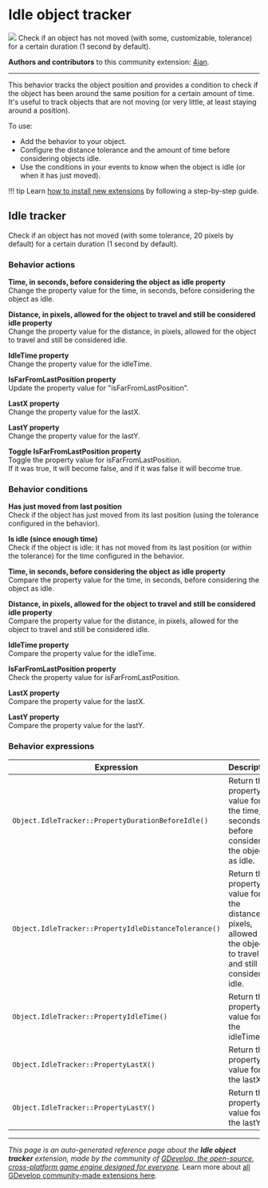 # Idle object tracker

<img src="https://resources.gdevelop-app.com/assets/Icons/Line Hero Pack/Master/SVG/Movies and Entertainment/Movies and Entertainment_cinema_oscar_movies_award.svg" class="extension-icon"></img>
Check if an object has not moved (with some, customizable, tolerance) for a certain duration (1 second by default).

**Authors and contributors** to this community extension: [4ian](https://gd.games/4ian).

---

This behavior tracks the object position and provides a condition to check if the object has been around the same position for a certain amount of time. It's useful to track objects that are not moving (or very little, at least staying around a position).

To use:

* Add the behavior to your object.
* Configure the distance tolerance and the amount of time before considering objects idle.
* Use the conditions in your events to know when the object is idle (or when it has just moved).

!!! tip
    Learn [how to install new extensions](/gdevelop5/extensions/search) by following a step-by-step guide.



## Idle tracker 

Check if an object has not moved (with some tolerance, 20 pixels by default) for a certain duration (1 second by default). 

### Behavior actions

**Time, in seconds, before considering the object as idle property**  
Change the property value for the time, in seconds, before considering the object as idle.

**Distance, in pixels, allowed for the object to travel and still be considered idle property**  
Change the property value for the distance, in pixels, allowed for the object to travel and still be considered idle.

**IdleTime property**  
Change the property value for the idleTime.

**IsFarFromLastPosition property**  
Update the property value for "isFarFromLastPosition".

**LastX property**  
Change the property value for the lastX.

**LastY property**  
Change the property value for the lastY.

**Toggle IsFarFromLastPosition property**  
Toggle the property value for isFarFromLastPosition.  
If it was true, it will become false, and if it was false it will become true.

### Behavior conditions

**Has just moved from last position**  
Check if the object has just moved from its last position (using the tolerance configured in the behavior).

**Is idle (since enough time)**  
Check if the object is idle: it has not moved from its last position (or within the tolerance) for the time configured in the behavior.

**Time, in seconds, before considering the object as idle property**  
Compare the property value for the time, in seconds, before considering the object as idle.

**Distance, in pixels, allowed for the object to travel and still be considered idle property**  
Compare the property value for the distance, in pixels, allowed for the object to travel and still be considered idle.

**IdleTime property**  
Compare the property value for the idleTime.

**IsFarFromLastPosition property**  
Check the property value for isFarFromLastPosition.

**LastX property**  
Compare the property value for the lastX.

**LastY property**  
Compare the property value for the lastY.

### Behavior expressions

| Expression | Description |  |
|-----|-----|-----|
| `Object.IdleTracker::PropertyDurationBeforeIdle()` | Return the property value for the time, in seconds, before considering the object as idle. ||
| `Object.IdleTracker::PropertyIdleDistanceTolerance()` | Return the property value for the distance, in pixels, allowed for the object to travel and still be considered idle. ||
| `Object.IdleTracker::PropertyIdleTime()` | Return the property value for the idleTime. ||
| `Object.IdleTracker::PropertyLastX()` | Return the property value for the lastX. ||
| `Object.IdleTracker::PropertyLastY()` | Return the property value for the lastY. ||

---

*This page is an auto-generated reference page about the **Idle object tracker** extension, made by the community of [GDevelop, the open-source, cross-platform game engine designed for everyone](https://gdevelop.io/).* Learn more about [all GDevelop community-made extensions here](/gdevelop5/extensions).
